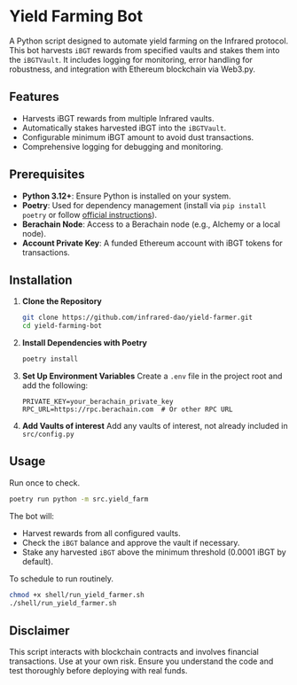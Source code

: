 # Yield Farming Bot

A Python script designed to automate yield farming on the Infrared protocol. This bot harvests `iBGT` rewards from specified vaults and stakes them into the `iBGTVault`. It includes logging for monitoring, error handling for robustness, and integration with Ethereum blockchain via Web3.py.

## Features
- Harvests iBGT rewards from multiple Infrared vaults.
- Automatically stakes harvested iBGT into the `iBGTVault`.
- Configurable minimum iBGT amount to avoid dust transactions.
- Comprehensive logging for debugging and monitoring.

## Prerequisites
- **Python 3.12+**: Ensure Python is installed on your system.
- **Poetry**: Used for dependency management (install via `pip install poetry` or follow [official instructions](https://python-poetry.org/docs/#installation)).
- **Berachain Node**: Access to a Berachain node (e.g., Alchemy or a local node).
- **Account Private Key**: A funded Ethereum account with iBGT tokens for transactions.


## Installation

1. **Clone the Repository**
   ```bash
   git clone https://github.com/infrared-dao/yield-farmer.git
   cd yield-farming-bot
   ```

2. **Install Dependencies with Poetry**
    ```bash
    poetry install
    ```

3. **Set Up Environment Variables**
    Create a `.env` file in the project root and add the following:
    ```
    PRIVATE_KEY=your_berachain_private_key
    RPC_URL=https://rpc.berachain.com  # Or other RPC URL
    ```

4. **Add Vaults of interest**
    Add any vaults of interest, not already included in `src/config.py`

## Usage

Run once to check.
```bash
poetry run python -m src.yield_farm
```

The bot will:
- Harvest rewards from all configured vaults.
- Check the `iBGT` balance and approve the vault if necessary.
- Stake any harvested `iBGT` above the minimum threshold (0.0001 iBGT by default).

To schedule to run routinely.
```bash
chmod +x shell/run_yield_farmer.sh
./shell/run_yield_farmer.sh
```

## Disclaimer
This script interacts with blockchain contracts and involves financial transactions. Use at your own risk. Ensure you understand the code and test thoroughly before deploying with real funds.



